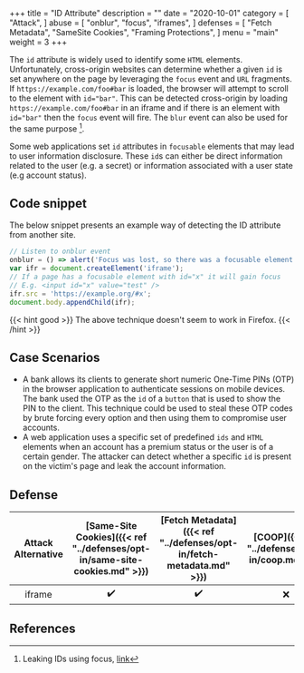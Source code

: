 +++
title = "ID Attribute"
description = ""
date = "2020-10-01"
category = [
    "Attack",
]
abuse = [
    "onblur",
    "focus",
    "iframes",
]
defenses = [
    "Fetch Metadata",
    "SameSite Cookies",
    "Framing Protections",
]
menu = "main"
weight = 3
+++


The `id` attribute is widely used to identify some `HTML` elements. Unfortunately, cross-origin websites can determine whether a given `id` is set anywhere on the page by leveraging the `focus` event and `URL` fragments. If `https://example.com/foo#bar` is loaded, the browser will attempt to scroll to the element with `id="bar"`. This can be detected cross-origin by loading `https://example.com/foo#bar` in an iframe and if there is an element with `id="bar"` then the `focus` event will fire. The `blur` event can also be used for the same purpose [^1].

Some web applications set `id` attributes in `focusable` elements that may lead to user information disclosure. These `id`s can either be direct information related to the user (e.g. a secret) or information associated with a user state (e.g account status).

## Code snippet

The below snippet presents an example way of detecting the ID attribute from another site.
```javascript
// Listen to onblur event
onblur = () => alert('Focus was lost, so there was a focusable element with the specified ID');
var ifr = document.createElement('iframe');
// If a page has a focusable element with id="x" it will gain focus
// E.g. <input id="x" value="test" />
ifr.src = 'https://example.org/#x';
document.body.appendChild(ifr);
```

{{< hint good >}}
The above technique doesn't seem to work in Firefox.
{{< /hint >}}

## Case Scenarios

- A bank allows its clients to generate short numeric One-Time PINs (OTP) in the browser application to authenticate sessions on mobile devices. The bank used the OTP as the `id` of a `button` that is used to show the PIN to the client. This technique could be used to steal these OTP codes by brute forcing every option and then using them to compromise user accounts.
- A web application uses a specific set of predefined `ids` and `HTML` elements when an account has a premium status or the user is of a certain gender. The attacker can detect whether a specific `id` is present on the victim's page and leak the account information.


## Defense

| Attack Alternative  | [Same-Site Cookies]({{< ref "../defenses/opt-in/same-site-cookies.md" >}})  | [Fetch Metadata]({{< ref "../defenses/opt-in/fetch-metadata.md" >}})  | [COOP]({{< ref "../defenses/opt-in/coop.md" >}})  |  [Framing Protections]({{< ref "../defenses/opt-in/xfo.md" >}}) |
|:-------------------:|:------------------:|:---------------:|:-----:|:--------------------:|
| iframe              |         ✔️         |      ✔️         |  ❌   |          ✔️         |

## References

[^1]: Leaking IDs using focus, [link](https://portswigger.net/research/xs-leak-leaking-ids-using-focus)
